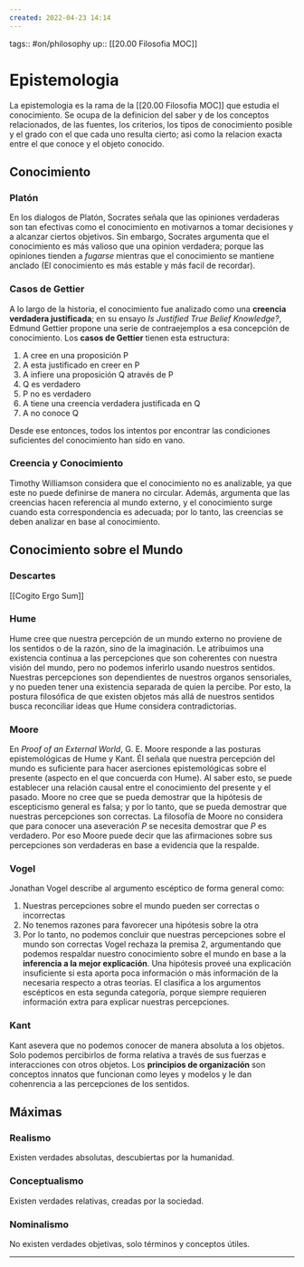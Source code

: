 ```yaml
---
created: 2022-04-23 14:14
---
```

tags:: #on/philosophy 
up:: [[20.00 Filosofia MOC]]
# Epistemologia
La epistemologia es la rama de la [[20.00 Filosofia MOC]] que estudia el conocimiento. Se ocupa de la definicion del saber y de los conceptos relacionados, de las fuentes, los criterios, los tipos de conocimiento posible y el grado con el que cada uno resulta cierto; asi como la relacion exacta entre el que conoce y el objeto conocido.

## Conocimiento
### Platón
En los dialogos de Platón, Socrates señala que las opiniones verdaderas son tan efectivas como el conocimiento en motivarnos a tomar decisiones y a alcanzar ciertos objetivos. Sin embargo, Socrates argumenta que el conocimiento es más valioso que una opinion verdadera; porque las opiniones tienden a *fugarse* mientras que el conocimiento se mantiene anclado (El conocimiento es más estable y más facil de recordar).

### Casos de Gettier
A lo largo de la historia, el conocimiento fue analizado como una **creencia verdadera justificada**; en su ensayo *Is Justified True Belief Knowledge?*, Edmund Gettier propone una serie de contraejemplos a esa concepción de conocimiento. Los **casos de Gettier** tienen esta estructura:
1. A cree en una proposición P
2. A esta justificado en creer en P
3. A infiere una proposición Q através de P
4. Q es verdadero
5. P no es verdadero
6. A tiene una creencia verdadera justificada en Q
7. A no conoce Q

Desde ese entonces, todos los intentos por encontrar las condiciones suficientes del conocimiento han sido en vano.

### Creencia y Conocimiento
Timothy Williamson considera que el conocimiento no es analizable, ya que este no puede definirse de manera no circular. Además, argumenta que las creencias hacen referencia al mundo externo, y el conocimiento surge cuando esta correspondencia es adecuada; por lo tanto, las creencias se deben analizar en base al conocimiento.

## Conocimiento sobre el Mundo
### Descartes
[[Cogito Ergo Sum]]

### Hume
Hume cree que nuestra percepción de un mundo externo no proviene de los sentidos o de la razón, sino de la imaginación. Le atribuimos una existencia continua a las percepciones que son coherentes con nuestra visión del mundo, pero no podemos inferirlo usando nuestros sentidos. Nuestras percepciones son dependientes de nuestros organos sensoriales, y no pueden tener una existencia separada de quien la percibe. Por esto, la postura filosófica de que existen objetos más allá de nuestros sentidos busca reconciliar ideas que Hume considera contradictorias.

### Moore
En *Proof of an External World*, G. E. Moore responde a las posturas epistemológicas de Hume y Kant. Él señala que nuestra percepción del mundo es suficiente para hacer aserciones epistemológicas sobre el presente (aspecto en el que concuerda con Hume). Al saber esto, se puede establecer una relación causal entre el conocimiento del presente y el pasado. Moore no cree que se pueda demostrar que la hipótesis de escepticismo general es falsa; y por lo tanto, que se pueda demostrar que nuestras percepciones son correctas. La filosofía de Moore no considera que para conocer una aseveración *P* se necesita demostrar que *P* es verdadero. Por eso Moore puede decir que las afirmaciones sobre sus percepciones son verdaderas en base a evidencia que la respalde.

### Vogel
Jonathan Vogel describe al argumento escéptico de forma general como:
1. Nuestras percepciones sobre el mundo pueden ser correctas o incorrectas
2. No tenemos razones para favorecer una hipótesis sobre la otra
3. Por lo tanto, no podemos concluir que nuestras percepciones sobre el mundo son correctas
Vogel rechaza la premisa 2, argumentando que podemos respaldar nuestro conocimiento sobre el mundo en base a la **inferencia a la mejor explicación**. Una hipótesis proveé una explicación insuficiente si esta aporta poca información o más información de la necesaria respecto a otras teorías. El clasifica a los argumentos escépticos en esta segunda categoría, porque siempre requieren información extra para explicar nuestras percepciones.


### Kant
Kant asevera que no podemos conocer de manera absoluta a los objetos. Solo podemos percibirlos de forma relativa a través de sus fuerzas e interacciones con otros objetos. Los **principios de organización** son conceptos innatos que funcionan como leyes y modelos y le dan cohenrencia a las percepciones de los sentidos.

## Máximas
### Realismo
Existen verdades absolutas, descubiertas por la humanidad.

### Conceptualismo
Existen verdades relativas, creadas por la sociedad.

### Nominalismo
No existen verdades objetivas, solo términos y conceptos útiles.
___
